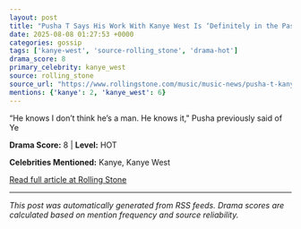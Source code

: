 ```yaml
---
layout: post
title: "Pusha T Says His Work With Kanye West Is ‘Definitely in the Past’"
date: 2025-08-08 01:27:53 +0000
categories: gossip
tags: ['kanye-west', 'source-rolling_stone', 'drama-hot']
drama_score: 8
primary_celebrity: kanye_west
source: rolling_stone
source_url: "https://www.rollingstone.com/music/music-news/pusha-t-kanye-west-collaborations-in-the-past-1235403476/"
mentions: {'kanye': 2, 'kanye_west': 6}
---
```


“He knows I don’t think he’s a man. He knows it," Pusha previously said of Ye

**Drama Score:** 8 | **Level:** HOT

**Celebrities Mentioned:** Kanye, Kanye West

[Read full article at Rolling Stone](https://www.rollingstone.com/music/music-news/pusha-t-kanye-west-collaborations-in-the-past-1235403476/)

---
*This post was automatically generated from RSS feeds. Drama scores are calculated based on mention frequency and source reliability.*
